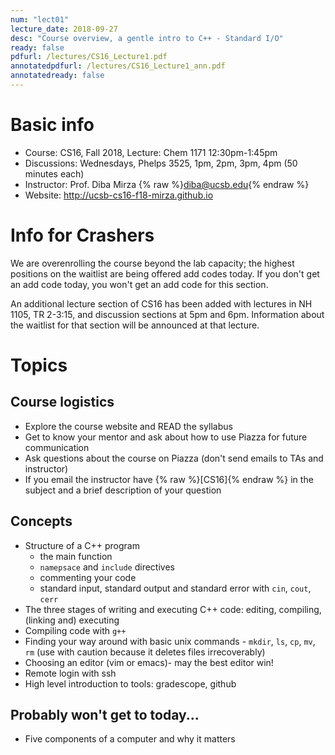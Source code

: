 ```yaml
---
num: "lect01"
lecture_date: 2018-09-27
desc: "Course overview, a gentle intro to C++ - Standard I/O"
ready: false
pdfurl: /lectures/CS16_Lecture1.pdf
annotatedpdfurl: /lectures/CS16_Lecture1_ann.pdf
annotatedready: false
---
```


# Basic info

* Course: CS16, Fall 2018, Lecture: Chem 1171 12:30pm-1:45pm
* Discussions: Wednesdays, Phelps 3525, 1pm, 2pm, 3pm, 4pm (50 minutes each)
* Instructor: Prof. Diba Mirza {% raw %}<diba@ucsb.edu>{% endraw %}
* Website: <http://ucsb-cs16-f18-mirza.github.io>

# Info for Crashers

We are overenrolling the course beyond the lab capacity; 
the highest positions on the waitlist are being offered add codes today.  If you don't get an
add code today, you won't get an add code for this section.

An additional lecture section of CS16 has been added with lectures in NH 1105, TR 2-3:15, and discussion
sections at 5pm and 6pm.   Information about the waitlist for that section will be announced
at that lecture.

# Topics

## Course logistics

* Explore the course website and READ the syllabus
* Get to know your mentor and ask about how to use Piazza for future communication
* Ask questions about the course on Piazza (don't send emails to TAs and instructor)
* If you email the instructor have {% raw %}[CS16]{% endraw %} in the subject and a brief description of your question

## Concepts

* Structure of a C++ program
    * the main function
    * `namepsace`  and `include` directives
    * commenting your code
    * standard input, standard output and standard error with `cin`, `cout`, `cerr`
* The three stages of writing and executing C++ code: editing, compiling, (linking and) executing
* Compiling code with `g++`
* Finding your way around with basic unix commands - `mkdir`, `ls`, `cp`, `mv`, `rm` (use with caution because it deletes files irrecoverably)
* Choosing an editor (vim or emacs)- may the best editor win!
* Remote login with ssh
* High level introduction to tools: gradescope, github

## Probably won't get to today...

* Five components of a computer and why it matters


